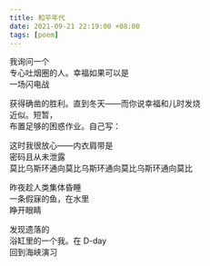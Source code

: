 ```yaml
---
title: 和平年代
date: 2021-09-21 22:19:00 +08:00
tags: [poem]
---
```


我询问一个  
专心吐烟圈的人。幸福如果可以是  
一场闪电战  

获得确凿的胜利。直到冬天——而你说幸福和儿时发烧  
近似。短暂，  
布置足够的困惑作业。自己写：  

这时我很放心——内衣肩带是   
密码且从未泄露   
莫比乌斯环通向莫比乌斯环通向莫比乌斯环通向莫比   

昨夜趁人类集体昏睡  
一条假寐的鱼，在水里   
睁开眼睛   

发现遗落的    
浴缸里的一个我。在 D-day    
回到海峡演习     
